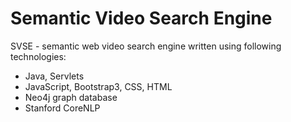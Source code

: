 # Semantic Video Search Engine
SVSE - semantic web video search engine written using following technologies:

  - Java, Servlets
  - JavaScript, Bootstrap3, CSS, HTML
  - Neo4j graph database
  - Stanford CoreNLP